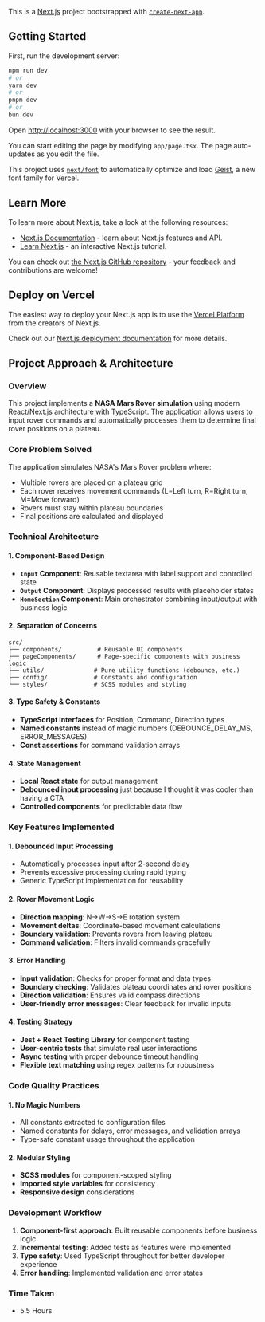 This is a [Next.js](https://nextjs.org) project bootstrapped with [`create-next-app`](https://nextjs.org/docs/app/api-reference/cli/create-next-app).

## Getting Started

First, run the development server:

```bash
npm run dev
# or
yarn dev
# or
pnpm dev
# or
bun dev
```

Open [http://localhost:3000](http://localhost:3000) with your browser to see the result.

You can start editing the page by modifying `app/page.tsx`. The page auto-updates as you edit the file.

This project uses [`next/font`](https://nextjs.org/docs/app/building-your-application/optimizing/fonts) to automatically optimize and load [Geist](https://vercel.com/font), a new font family for Vercel.

## Learn More

To learn more about Next.js, take a look at the following resources:

- [Next.js Documentation](https://nextjs.org/docs) - learn about Next.js features and API.
- [Learn Next.js](https://nextjs.org/learn) - an interactive Next.js tutorial.

You can check out [the Next.js GitHub repository](https://github.com/vercel/next.js) - your feedback and contributions are welcome!

## Deploy on Vercel

The easiest way to deploy your Next.js app is to use the [Vercel Platform](https://vercel.com/new?utm_medium=default-template&filter=next.js&utm_source=create-next-app&utm_campaign=create-next-app-readme) from the creators of Next.js.

Check out our [Next.js deployment documentation](https://nextjs.org/docs/app/building-your-application/deploying) for more details.

## Project Approach & Architecture

### **Overview**
This project implements a **NASA Mars Rover simulation** using modern React/Next.js architecture with TypeScript. The application allows users to input rover commands and automatically processes them to determine final rover positions on a plateau.

### **Core Problem Solved**
The application simulates NASA's Mars Rover problem where:
- Multiple rovers are placed on a plateau grid
- Each rover receives movement commands (L=Left turn, R=Right turn, M=Move forward)
- Rovers must stay within plateau boundaries
- Final positions are calculated and displayed

### **Technical Architecture**

#### **1. Component-Based Design**
- **`Input` Component**: Reusable textarea with label support and controlled state
- **`Output` Component**: Displays processed results with placeholder states
- **`HomeSection` Component**: Main orchestrator combining input/output with business logic

#### **2. Separation of Concerns**
```
src/
├── components/          # Reusable UI components
├── pageComponents/      # Page-specific components with business logic
├── utils/              # Pure utility functions (debounce, etc.)
├── config/             # Constants and configuration
└── styles/             # SCSS modules and styling
```

#### **3. Type Safety & Constants**
- **TypeScript interfaces** for Position, Command, Direction types
- **Named constants** instead of magic numbers (DEBOUNCE_DELAY_MS, ERROR_MESSAGES)
- **Const assertions** for command validation arrays

#### **4. State Management**
- **Local React state** for output management
- **Debounced input processing** just because I thought it was cooler than having a CTA
- **Controlled components** for predictable data flow

### **Key Features Implemented**

#### **1. Debounced Input Processing**
- Automatically processes input after 2-second delay
- Prevents excessive processing during rapid typing
- Generic TypeScript implementation for reusability

#### **2. Rover Movement Logic**
- **Direction mapping**: N→W→S→E rotation system
- **Movement deltas**: Coordinate-based movement calculations
- **Boundary validation**: Prevents rovers from leaving plateau
- **Command validation**: Filters invalid commands gracefully

#### **3. Error Handling**
- **Input validation**: Checks for proper format and data types
- **Boundary checking**: Validates plateau coordinates and rover positions
- **Direction validation**: Ensures valid compass directions
- **User-friendly error messages**: Clear feedback for invalid inputs

#### **4. Testing Strategy**
- **Jest + React Testing Library** for component testing
- **User-centric tests** that simulate real user interactions
- **Async testing** with proper debounce timeout handling
- **Flexible text matching** using regex patterns for robustness

### **Code Quality Practices**

#### **1. No Magic Numbers**
- All constants extracted to configuration files
- Named constants for delays, error messages, and validation arrays
- Type-safe constant usage throughout the application

#### **2. Modular Styling**
- **SCSS modules** for component-scoped styling
- **Imported style variables** for consistency
- **Responsive design** considerations

### **Development Workflow**
1. **Component-first approach**: Built reusable components before business logic
2. **Incremental testing**: Added tests as features were implemented
3. **Type safety**: Used TypeScript throughout for better developer experience
4. **Error handling**: Implemented validation and error states


### **Time Taken**
- 5.5 Hours



